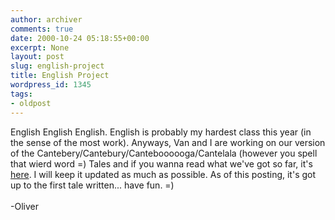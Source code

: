```yaml
---
author: archiver
comments: true
date: 2000-10-24 05:18:55+00:00
excerpt: None
layout: post
slug: english-project
title: English Project
wordpress_id: 1345
tags:
- oldpost
---
```


English English English.  English is probably my hardest class this year (in the sense of the most work). Anyways, Van and I are working on our version of the Cantebery/Cantebury/Canteboooooga/Cantelala (however you spell that wierd word =) Tales and if you wanna read what we've got so far, it's <a href=http://www.oliverweb.com/stuff/Tale.htm>here</a>. I will keep it updated as much as possible. As of this posting, it's got up to the first tale written... have fun. =)<br /><br />-Oliver